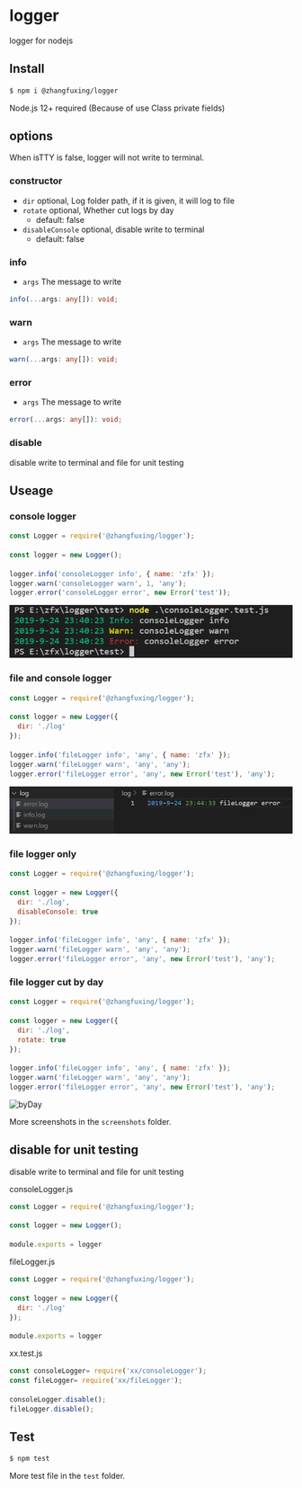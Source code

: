 # logger
logger for nodejs

## Install

```sh
$ npm i @zhangfuxing/logger
```  

Node.js 12+ required (Because of use Class private fields)

## options
When isTTY is false, logger will not write to terminal.

### constructor  
* `dir` optional, Log folder path, if it is given, it will log to file
* `rotate` optional, Whether cut logs by day
  - default: false
* `disableConsole` optional, disable write to terminal
  - default: false

### info  
* `args` The message to write  
```ts  
info(...args: any[]): void;
``` 

### warn  
* `args` The message to write  
```ts  
warn(...args: any[]): void;
``` 

### error
* `args` The message to write  
```ts  
error(...args: any[]): void;
``` 

### disable 
disable write to terminal and file for unit testing  
 
## Useage  

### console logger  

```js
const Logger = require('@zhangfuxing/logger');

const logger = new Logger();

logger.info('consoleLogger info', { name: 'zfx' });
logger.warn('consoleLogger warn', 1, 'any');
logger.error('consoleLogger error', new Error('test'));
```  

![consoleLogger](./screenshots/consoleLogger.png)  

### file and console logger  

```js
const Logger = require('@zhangfuxing/logger');

const logger = new Logger({
  dir: './log'
});

logger.info('fileLogger info', 'any', { name: 'zfx' });
logger.warn('fileLogger warn', 'any', 'any');
logger.error('fileLogger error', 'any', new Error('test'), 'any');
```  

![fileLogger](./screenshots/fileLogger.png) 

### file logger only

```js
const Logger = require('@zhangfuxing/logger');

const logger = new Logger({
  dir: './log',
  disableConsole: true
});

logger.info('fileLogger info', 'any', { name: 'zfx' });
logger.warn('fileLogger warn', 'any', 'any');
logger.error('fileLogger error', 'any', new Error('test'), 'any');
```  

### file logger cut by day

```js
const Logger = require('@zhangfuxing/logger');

const logger = new Logger({
  dir: './log',
  rotate: true 
});

logger.info('fileLogger info', 'any', { name: 'zfx' });
logger.warn('fileLogger warn', 'any', 'any');
logger.error('fileLogger error', 'any', new Error('test'), 'any');
```  

![byDay](./screenshots/fileLogger.roate.png)  

More screenshots in the `screenshots` folder.

## disable for unit testing  
disable write to terminal and file for unit testing 

consoleLogger.js
```js
const Logger = require('@zhangfuxing/logger');

const logger = new Logger();

module.exports = logger
```

fileLogger.js
```js
const Logger = require('@zhangfuxing/logger');

const logger = new Logger({
  dir: './log'
});

module.exports = logger
```

xx.test.js
```js
const consoleLogger= require('xx/consoleLogger');
const fileLogger= require('xx/fileLogger');

consoleLogger.disable();
fileLogger.disable();
```

## Test

```sh
$ npm test
```  

More test file in the `test` folder.